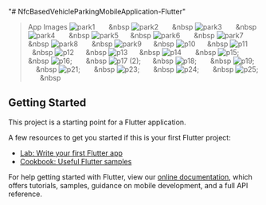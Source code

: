 "# NfcBasedVehicleParkingMobileApplication-Flutter" 


> App Images
![park1](https://user-images.githubusercontent.com/57071901/83603232-7fb8a300-a58d-11ea-8c86-a3e480bef44c.png) &nbsp;  &nbsp; &nbsp; &nbsp
![park2](https://user-images.githubusercontent.com/57071901/83603251-8ba46500-a58d-11ea-9e63-f6d0b7605c8a.png) &nbsp;  &nbsp; &nbsp; &nbsp
![park3](https://user-images.githubusercontent.com/57071901/83603266-95c66380-a58d-11ea-8ddb-af287943ca58.png) &nbsp;  &nbsp; &nbsp; &nbsp
![park4](https://user-images.githubusercontent.com/57071901/83603295-9eb73500-a58d-11ea-8b13-85256bfd8480.png) &nbsp;  &nbsp; &nbsp; &nbsp
![park5](https://user-images.githubusercontent.com/57071901/83603312-a7a80680-a58d-11ea-9c47-0affe1af29b6.png)&nbsp;  &nbsp; &nbsp; &nbsp
![park6](https://user-images.githubusercontent.com/57071901/83603332-b098d800-a58d-11ea-9cdd-560c12e13990.png) &nbsp;  &nbsp; &nbsp; &nbsp
![park7](https://user-images.githubusercontent.com/57071901/83603349-b7274f80-a58d-11ea-8085-adfc5157351e.png)&nbsp;  &nbsp; &nbsp; &nbsp
![park8](https://user-images.githubusercontent.com/57071901/83603369-bd1d3080-a58d-11ea-8752-492a68722c35.png) &nbsp;  &nbsp; &nbsp; &nbsp
![park9](https://user-images.githubusercontent.com/57071901/83603376-c3131180-a58d-11ea-874c-660b418df996.PNG)&nbsp;  &nbsp; &nbsp; &nbsp
![p10](https://user-images.githubusercontent.com/57071901/83603385-c8705c00-a58d-11ea-85b1-54eba21dc7cc.png)&nbsp;  &nbsp; &nbsp; &nbsp
![p11](https://user-images.githubusercontent.com/57071901/83603395-cd351000-a58d-11ea-9ccd-0b97e2e5636c.png) &nbsp;  &nbsp; &nbsp; &nbsp
![p12](https://user-images.githubusercontent.com/57071901/83603406-d1612d80-a58d-11ea-8a27-6c37995c4b3b.png)&nbsp;  &nbsp; &nbsp; &nbsp
![p13](https://user-images.githubusercontent.com/57071901/83603428-d7efa500-a58d-11ea-88c5-e429da3e2cde.png)&nbsp;  &nbsp; &nbsp; &nbsp
![p14](https://user-images.githubusercontent.com/57071901/83603586-22712180-a58e-11ea-9cc2-95f1739710e7.PNG) &nbsp;  &nbsp; &nbsp; &nbsp
![p15](https://user-images.githubusercontent.com/57071901/83603604-27ce6c00-a58e-11ea-8b26-a56301ce6ec2.png); &nbsp;  &nbsp; &nbsp; &nbsp
![p16](https://user-images.githubusercontent.com/57071901/83603647-3b79d280-a58e-11ea-9b2d-1f60818c7df0.png); &nbsp;  &nbsp; &nbsp; &nbsp
![p17 (2)](https://user-images.githubusercontent.com/57071901/83603675-47659480-a58e-11ea-918c-b15ce1ba9e37.png);&nbsp;  &nbsp; &nbsp; &nbsp
![p18](https://user-images.githubusercontent.com/57071901/83603688-4d5b7580-a58e-11ea-826e-a817fcfd5893.png); &nbsp;  &nbsp; &nbsp; &nbsp
![p19](https://user-images.githubusercontent.com/57071901/83603700-52b8c000-a58e-11ea-98da-4924886244bc.png); &nbsp;  &nbsp; &nbsp; &nbsp
![p21](https://user-images.githubusercontent.com/57071901/83603747-69f7ad80-a58e-11ea-9fe3-15e1cfa1831d.png); &nbsp;  &nbsp; &nbsp; &nbsp
![p23](https://user-images.githubusercontent.com/57071901/83603773-724fe880-a58e-11ea-8863-6ff2115dc33c.PNG); &nbsp;  &nbsp; &nbsp; &nbsp
![p24](https://user-images.githubusercontent.com/57071901/83603788-7845c980-a58e-11ea-9dfe-db1506bc260c.PNG); &nbsp;  &nbsp; &nbsp; &nbsp
![p25](https://user-images.githubusercontent.com/57071901/83603806-7ed44100-a58e-11ea-9a0f-cc4d8fe349d5.png); &nbsp;  &nbsp; &nbsp; &nbsp

## Getting Started

This project is a starting point for a Flutter application.

A few resources to get you started if this is your first Flutter project:

- [Lab: Write your first Flutter app](https://flutter.dev/docs/get-started/codelab)
- [Cookbook: Useful Flutter samples](https://flutter.dev/docs/cookbook)

For help getting started with Flutter, view our
[online documentation](https://flutter.dev/docs), which offers tutorials,
samples, guidance on mobile development, and a full API reference.
